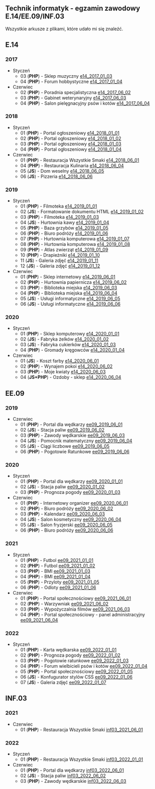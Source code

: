 ## Technik informatyk - egzamin zawodowy E.14/EE.09/INF.03
Wszystkie arkusze z plikami, które udało mi się znaleźć.

## E.14
### 2017
- Styczeń
  - 03 (**PHP**) - Sklep muzyczny [e14_2017_01_03](e14/e14_2017_01_03)
  - 04 (**PHP**) - Forum hobbystyczne [e14_2017_01_04](e14/e14_2017_01_04)
- Czerwiec
  - 02 (**PHP**) - Poradnia specjalistyczna [e14_2017_06_02](e14/e14_2017_06_02)
  - 03 (**PHP**) - Gabinet weterynaryjny [e14_2017_06_03](e14/e14_2017_06_03)
  - 04 (**PHP**) - Salon pielęgnacyjny psów i kotów [e14_2017_06_04](e14/e14_2017_06_04)
### 2018
- Styczeń
  - 01 (**PHP**) - Portal ogłoszeniowy [e14_2018_01_01](e14/e14_2018_01_01)
  - 02 (**PHP**) - Portal ogłoszeniowy [e14_2018_01_02](e14/e14_2018_01_02)
  - 03 (**PHP**) - Portal ogłoszeniowy [e14_2018_01_03](e14/e14_2018_01_03)
  - 04 (**PHP**) - Portal ogłoszeniowy [e14_2018_01_04](e14/e14_2018_01_04)
- Czerwiec
  - 01 (**PHP**) - Restauracja Wszystkie Smaki [e14_2018_06_01](e14/e14_2018_06_01)
  - 04 (**PHP**) - Restauracja Kulinaria [e14_2018_06_04](e14/e14_2018_06_04)
  - 05 (**JS**) - Dom weselny [e14_2018_06_05](e14/e14_2018_01_05)
  - 06 (**JS**) - Pizzeria [e14_2018_06_06](e14/e14_2018_06_06)
### 2019
- Styczeń
  - 01 (**PHP**) - Filmoteka [e14_2019_01_01](e14/e14_2019_01_01)
  - 02 (**JS**) - Formatowanie dokumentu HTML [e14_2019_01_02](e14/e14_2019_01_02)
  - 03 (**PHP**) - Filmoteka [e14_2019_01_03](e14/e14_2019_01_03)
  - 04 (**JS**) - Hurtownia kawy [e14_2019_01_04](e14/e14_2019_01_04)
  - 05 (**PHP**) - Baza grzybów [e14_2019_01_05](e14/e14_2019_01_05)
  - 06 (**PHP**) - Biuro podróży [e14_2019_01_06](e14/e14_2019_01_06)
  - 07 (**PHP**) - Hurtownia komputerowa [e14_2019_01_07](e14/e14_2019_01_07)
  - 08 (**PHP**) - Hurtownia komputerowa [e14_2019_01_08](e14/e14_2019_01_08)
  - 09 (**PHP**) - Atlas zwierząt [e14_2019_01_09](e14/e14_2019_01_09)
  - 10 (**PHP**) - Drapieżniki [e14_2019_01_10](e14/e14_2019_01_10)
  - 11 (**JS**) - Galeria zdjęć [e14_2019_01_11](e14/e14_2019_01_11)
  - 12 (**JS**) - Galeria zdjęć [e14_2019_01_12](e14/e14_2019_01_12)
- Czerwiec
  - 01 (**PHP**) - Sklep internetowy [e14_2019_06_01](e14/e14_2019_06_01)
  - 02 (**PHP**) - Hurtownia papiernicza [e14_2019_06_02](e14/e14_2019_06_02)
  - 03 (**PHP**) - Biblioteka miejska [e14_2019_06_03](e14/e14_2019_06_03)
  - 04 (**PHP**) - Biblioteka miejska [e14_2019_06_04](e14/e14_2019_06_04)
  - 05 (**JS**) - Usługi informatyczne [e14_2019_06_05](e14/e14_2019_06_05)
  - 06 (**JS**) - Usługi informatyczne [e14_2019_06_06](e14/e14_2019_06_06)
### 2020
- Styczeń
  - 01 (**PHP**) - Sklep komputerowy [e14_2020_01_01](e14/e14_2020_01_01)
  - 02 (**JS**) - Fabryka żelków [e14_2020_01_02](e14/e14_2020_01_02)
  - 03 (**JS**) - Fabryka cukierków [e14_2020_01_03](e14/e14_2020_01_03)
  - 04 (**PHP**) - Gromady kręgowców [e14_2020_01_04](e14/e14_2020_01_04)
- Czerwiec
  - 01 (**JS**) - Koszt farby [e14_2020_06_01](e14/e14_2020_06_01)
  - 02 (**PHP**) - Wynajem pokoi [e14_2020_06_02](e14/e14_2020_06_02)
  - 03 (**PHP**) - Moje kwiaty [e14_2020_06_03](e14/e14_2020_06_03)
  - 04 (**JS+PHP**) - Ozdoby - sklep [e14_2020_06_04](e14/e14_2020_06_04)

## EE.09
### 2019
- Czerwiec
  - 01 (**PHP**) - Portal dla wędkarzy [ee09_2019_06_01](ee09/ee09_2019_06_01)
  - 02 (**JS**) - Stacja paliw [ee09_2019_06_02](ee09/ee09_2019_06_02)
  - 03 (**PHP**) - Zawody wędkarskie [ee09_2019_06_03](ee09/ee09_2019_06_03)
  - 04 (**JS**) - Pomocnik matematyczny [ee09_2019_06_04](ee09/ee09_2019_06_04)
  - 05 (**JS**) - Ciągi liczbowe [ee09_2019_06_05](ee09/ee09_2019_06_05)
  - 06 (**PHP**) - Pogotowie Ratunkowe [ee09_2019_06_06](ee09/ee09_2019_06_06)
### 2020
- Styczeń
  - 01 (**PHP**) - Portal dla wędkarzy [ee09_2020_01_01](ee09/ee09_2020_01_01)
  - 02 (**JS**) - Stacja paliw [ee09_2020_01_02](ee09/ee09_2020_01_02)
  - 03 (**PHP**) - Prognoza pogody [ee09_2020_01_03](ee09/ee09_2020_01_03)
- Czerwiec
  - 01 (**PHP**) - Internetowy organizer [ee09_2020_06_01](ee09/ee09_2020_06_01)
  - 02 (**PHP**) - Biuro podróży [ee09_2020_06_02](ee09/ee09_2020_06_02)
  - 03 (**PHP**) - Kalendarz [ee09_2020_06_03](ee09/ee09_2020_06_03)
  - 04 (**JS**) - Salon kosmetyczny [ee09_2020_06_04](ee09/ee09_2020_06_04)
  - 05 (**JS**) - Salon fryzjerski [ee09_2020_06_05](ee09/ee09_2020_06_05)
  - 06 (**PHP**) - Biuro podróży [ee09_2020_06_06](ee09/ee09_2020_06_06)
### 2021
- Styczeń
  - 01 (**PHP**) - Futbol [ee09_2021_01_01](ee09/ee09_2021_01_01)
  - 02 (**PHP**) - Futbol [ee09_2021_01_02](ee09/ee09_2021_01_02)
  - 03 (**PHP**) - BMI [ee09_2021_01_03](ee09/ee09_2021_01_03)
  - 04 (**PHP**) - BMI [ee09_2021_01_04](ee09/ee09_2021_01_04)
  - 05 (**PHP**) - Przyloty [ee09_2021_01_05](ee09/ee09_2021_01_05)
  - 06 (**PHP**) - Odloty [ee09_2021_01_06](ee09/ee09_2021_01_06)
- Czerwiec
  - 01 (**PHP**) - Portal społecznościowy [ee09_2021_06_01](ee09/ee09_2021_06_01)
  - 02 (**PHP**) - Warzywniak [ee09_2021_06_02](ee09/ee09_2021_06_02)
  - 03 (**PHP**) - Wypożyczalnia filmów [ee09_2021_06_03](ee09/ee09_2021_06_03)
  - 04 (**PHP**) - Portal społecznościowy - panel administracyjny [ee09_2021_06_04](ee09/ee09_2021_06_04)
### 2022
- Styczeń
  - 01 (**PHP**) - Karta wędkarska [ee09_2022_01_01](ee09/ee09_2022_01_01)
  - 02 (**PHP**) - Prognoza pogody [ee09_2022_01_02](ee09/ee09_2022_01_02)
  - 03 (**PHP**) - Pogotowie ratunkowe [ee09_2022_01_03](ee09/ee09_2022_01_03)
  - 04 (**PHP**) - Forum wielbicieli psów i kotów [ee09_2022_01_04](ee09/ee09_2022_01_04)
  - 05 (**PHP**) - Portal społecznościowy [ee09_2022_01_05](ee09/ee09_2022_01_05)
  - 06 (**JS**) - Konfugurator stylów CSS [ee09_2022_01_06](ee09/ee09_2022_01_06)
  - 07 (**JS**) - Galeria zdjęć [ee09_2022_01_07](ee09/ee09_2022_01_07)

## INF.03
### 2021
- Czerwiec
  - 01 (**PHP**) - Restauracja Wszystkie Smaki [inf03_2021_06_01](inf03/inf03_2021_06_01)
### 2022
- Styczeń
  - 01 (**PHP**) - Restauracja Wszystkie Smaki [inf03_2022_01_01](inf03/inf03_2022_01_01)
- Czerwiec
  - 01 (**PHP**) - Portal dla wędkarzy [inf03_2022_06_01](inf03/inf03_2022_06_01)
  - 02 (**JS**) - Stacja paliw [inf03_2022_06_02](inf03/inf03_2022_06_02)
  - 03 (**PHP**) - Zawody wędkarskie [inf03_2022_06_03](inf03/inf03_2022_06_03)
